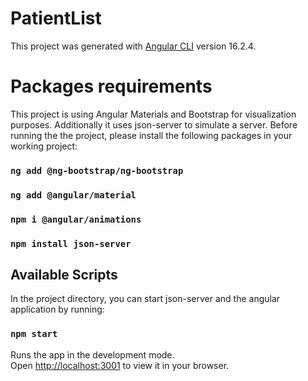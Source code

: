 # PatientList

This project was generated with [Angular CLI](https://github.com/angular/angular-cli) version 16.2.4.

# Packages requirements 

This project is using Angular Materials and Bootstrap for visualization purposes. Additionally it uses json-server to simulate a server. Before running the the project, please install the following packages in your working project:

### `ng add @ng-bootstrap/ng-bootstrap`
### `ng add @angular/material`
### `npm i @angular/animations`
### `npm install json-server`


## Available Scripts

In the project directory, you can start json-server and the angular application by running:

### `npm start`

Runs the app in the development mode.\
Open [http://localhost:3001](http://localhost:4200) to view it in your browser.
